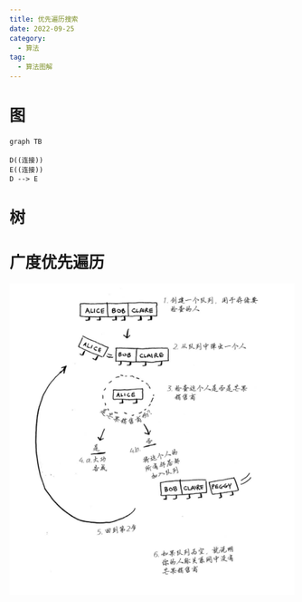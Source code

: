 ```yaml
---
title: 优先遍历搜索
date: 2022-09-25
category:
  - 算法
tag: 
  - 算法图解
---
```


# 图

```mermaid
graph TB

D((连接))
E((连接))
D --> E
```

# 树

# 广度优先遍历

![](./images/1680123400921163302.png)


